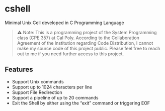 # cshell
Minimal Unix Cell developed in C Programming Language

>⚠ Note: This is a programming project of the System Programming class (CPE 357) at Cal Poly. According to the Collaboration Agreement of the Institution regarding Code Distribution, I cannot make my source code of this project public. Please feel free to reach out to me if you need further access to this project.

## Features
* Support Unix commands
* Support up to 1024 characters per line
* Support File Redirection 
* Support a pipeline of up to 20 commands
* Exit the Shell by either using the “exit” command or triggering EOF
